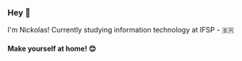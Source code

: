 ### Hey 👋

I'm Nickolas! Currently studying information technology at IFSP - 🇧🇷

#### Make yourself at home! 😊
